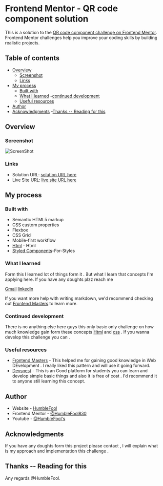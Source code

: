 # Frontend Mentor - QR code component solution

This is a solution to the [QR code component challenge on Frontend Mentor](https://www.frontendmentor.io/challenges/qr-code-component-iux_sIO_H). Frontend Mentor challenges help you improve your coding skills by building realistic projects. 

## Table of contents

- [Overview](#overview)
  - [Screenshot](#screenshot)
  - [Links](#links)
- [My process](#my-process)
  - [Built with](#built-with)
  - [What I learned](#what-i-learned)
  -[continued development](#continued-development)
  - [Useful resources](#useful-resources)
- [Author](#author)
- [Acknowledgments](#acknowledgments)
-[Thanks -- Reading for this ](#thanks----reading-for-this)


## Overview

### Screenshot

![ScreenShot](./screenshot(29).png)


### Links

- Solution URL: [solution URL here]()
- Live Site URL: [live site URL here]()


## My process

### Built with

- Semantic HTML5 markup
- CSS custom properties
- Flexbox
- CSS Grid
- Mobile-first workflow
- [Html](https://htmlreference.io/) - Html
- [Styled Components](https://styled-components.com/)-For-Styles


### What I learned

Form this I learned lot of things form it . But what I learn that concepts I'm applying here. If you have any doughts plzz reach me 


[Gmail](sunilkatta830@gmail.com)
[linkedln](https://www.linkedin.com/in/humble-fool-61247b241/)



If you want more help with writing markdown, we'd recommend checking out [Frontend Masters](https://frontendmasters.com/) to learn more.


### Continued development

There is no anything else here guys this only basic only challenge on how much knowledge gain form these concepts [Html](https://htmlreference.io) and [css](https://styled-components.com/) . If you wanna develop this challenge you can .


### Useful resources

- [Frontend Masters](https://frontendmasters.com/) - This helped me for gaining good knowledge in Web DEvelopment . I really liked this pattern and will use it going forward.
- [Devsnest](https://www.Devsnest.in) - This is an Good platform for students you can learn and develop simple basic things and also It is free of cost . I'd recommend it to anyone still learning this concept.



## Author

- Website - [HumbleFool](https://www.linkedin.com/in/humble-fool-61247b241/)
- Frontend Mentor - [@HumbleFool830](https://www.frontendmentor.io/profile/HumbleFool830)
- Youtube - [@HumbleFool's](https://www.youtube.com/channel/UC5xHbfOO3MGoqvEazLygK5g)



## Acknowledgments


If you have any doughts form this project please contact , I will explain what is my approach and implementation this challenge .


## Thanks -- Reading for this 

Any regards 
@HumbleFool.